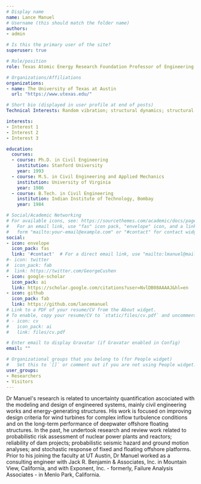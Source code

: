 ```yaml
---
# Display name
name: Lance Manuel
# Username (this should match the folder name)
authors:
- admin

# Is this the primary user of the site?
superuser: true

# Role/position
role: Texas Atomic Energy Research Foundation Professor of Engineering

# Organizations/Affiliations
organizations:
- name: The University of Texas at Austin
  url: "https://www.utexas.edu/"

# Short bio (displayed in user profile at end of posts)
Technical Interests: Random vibration; structural dynamics; structural reliability; atmospheric inflow turbulence simulation for wind turbine loads analysis; computational methods for windstorm field generation; performance of deepwater offshore platforms; probabilistic seismic hazard analysis

interests:
- Interest 1
- Interest 2
- Interest 3

education:
  courses:
  - course: Ph.D. in Civil Engineering
    institution: Stanford University
    year: 1993
  - course: M.S. in Civil Engineering and Applied Mechanics
    institution: University of Virginia
    year: 1986
  - course: B.Tech. in Civil Engineering
    institution: Indian Institute of Technology, Bombay
    year: 1984

# Social/Academic Networking
# For available icons, see: https://sourcethemes.com/academic/docs/page-builder/#icons
#   For an email link, use "fas" icon pack, "envelope" icon, and a link in the
#   form "mailto:your-email@example.com" or "#contact" for contact widget.
social:
- icon: envelope
  icon_pack: fas
  link: '#contact'  # For a direct email link, use "mailto:lmanuel@mail.utexas.edu".
#- icon: twitter
#  icon_pack: fab
#  link: https://twitter.com/GeorgeCushen
- icon: google-scholar
  icon_pack: ai
  link: https://scholar.google.com/citations?user=NvlDB08AAAAJ&hl=en
- icon: github
  icon_pack: fab
  link: https://github.com/lancemanuel
# Link to a PDF of your resume/CV from the About widget.
# To enable, copy your resume/CV to `static/files/cv.pdf` and uncomment the lines below.
# - icon: cv
#   icon_pack: ai
#   link: files/cv.pdf

# Enter email to display Gravatar (if Gravatar enabled in Config)
email: ""

# Organizational groups that you belong to (for People widget)
#   Set this to `[]` or comment out if you are not using People widget.
user_groups:
- Researchers
- Visitors
---
```


Dr Manuel's research is related to uncertainty quantification ascociated with the modeling and design of engineered systems, mainly civil engineering works and energy-generating structures. His work is focused on improving design criteria for wind turbines for complex inflow turbulence conditions and on the long-term performance of deepwater offshore floating structures. In the past, he undertook research and review work related to probabilistic risk assessment of nuclear power plants and reactors; reliability of dam projects; probabilistic seismic hazard and ground motion analyses; and stochastic response of fixed and floating offshore platforms. Prior to his joining the faculty at UT Austin, Dr Manuel worked as a consulting engineer with Jack R. Benjamin & Associates, Inc. in Mountain View, California, and with Exponent, Inc. - formerly, Failure Analysis Associates - in Menlo Park, California.
